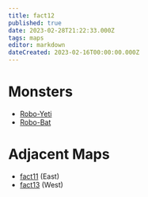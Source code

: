 ```yaml
---
title: fact12
published: true
date: 2023-02-28T21:22:33.000Z
tags: maps
editor: markdown
dateCreated: 2023-02-16T00:00:00.000Z
---
```



# Monsters
 * [Robo-Yeti](/monsters/robo-yeti)
 * [Robo-Bat](/monsters/robo-bat)

# Adjacent Maps
 * [fact11](/maps/fact11) (East)
 * [fact13](/maps/fact13) (West)
